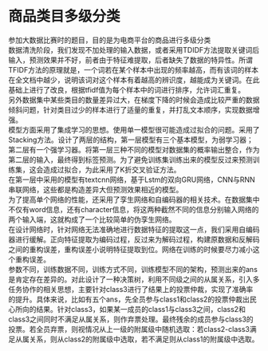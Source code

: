 # 商品类目多级分类
参加大数据比赛时的题目，目的是为电商平台的商品进行多级分类  
   数据清洗阶段，我们发现不加处理的输入数据，或者采用TDIDF方法提取关键词后输入，预测效果并不好，前者由于特征难提取，后者缺失了数据的特异性。所谓TFIDF方法的原理就是，一个词若在某个样本中出现的频率越高，而有该词的样本在全文档中越少，说明该词对这个样本有着越高的辨识度，越能成为关键词。在此基础上进行了改良，根据tfidf值为每个样本中的词进行排序，允许词汇重复。  
  另外数据集中某些类目的数量差异过大，在梯度下降的时候会造成比较严重的数据倾斜问题，针对类目过少的样本进行了适量的重复，并打乱文本顺序，实现数据增强。  
模型方面采用了集成学习的思想。使用单一模型很可能造成过拟合的问题。采用了Stacking方法。设计了两层的结构，第一层模型有三个基本模型，为弱学习器；第二层有一个强学习器。将第一层三种不同的模型对数据集的概率输出整合，作为第二层的输入，最终得到标签预测。为了避免训练集训练出来的模型反过来预测训练集，这会造成过拟合，为此采用了K折交叉验证方法。  
  在第一层中采用的模型有textcnn网络，基于Lstm的双向GRU网络，CNN与RNN串联网络，这些都是构造差异大但预测效果相近的模型。  
为了提高单个网络的性能，还采用了孪生网络和自编码器的相关技术。在数据集中不仅有word信息，还有character信息，将这两种截然不同的信息分别输入网络的两个输入端，这就构成了一个比较简单的伪孪生网络。  
  在设计网络时，针对网络无法准确地进行数据特征的提取这一点，我们采用自编码器进行缓解。正向特征提取为编码过程，反过来为解码过程，构建原数据和反解码之间的重构误差，重构误差小说明特征提取到位。网络在训练的时候要尽力减小这个重构误差。  
  参数不同，训练数据不同，训练方式不同，训练模型不同的架构，预测出来的ans是肯定存在差异的。对此设计了一种决策树，利用不同级之间的从属关系，引入多任务协作的相关思想，主要针对class3进行了结果上的投票仲裁，实现了准确率的提升。具体来说，比如有五个ans，先全员参与class1和class2的投票仲裁出民心所向的结果。针对class3，如果某一成员的class1与class3之间，class2和class3之间同时不满足从属关系，则作弃票处理。最终残余的成员参与class3的投票。若全员弃票，则视情况从上一级的附属级中随机选取：若class2-class3满足从属关系，则从class2的附属级中选取，若不满足则从class1的附属级中选取。

